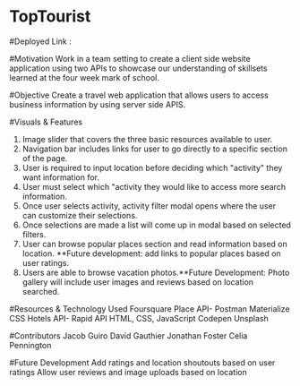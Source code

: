 # TopTourist

#Deployed Link :

#Motivation
Work in a team setting to create a client side website application using two APIs to showcase our understanding of skillsets learned at the four week mark of school.

#Objective
Create a travel web application that allows users to access business information by using server side APIS.

#Visuals & Features

1. Image slider that covers the three basic resources available to user.
2. Navigation bar includes links for user to go directly to a specific section of the page.
3. User is required to input location before deciding which "activity" they want information for.
4. User must select which "activity they would like to access more search information.
5. Once user selects activity, activity filter modal opens where the user can customize their selections.
6. Once selections are made a list will come up in modal based on selected filters.
7. User can browse popular places section and read information based on location. **Future development: add links to popular places based on user ratings.
6. Users are able to browse vacation photos.**Future Development: Photo gallery will include user images and reviews based on location searched.



#Resources & Technology Used
Foursquare Place API- Postman
Materialize CSS
Hotels API- Rapid API
HTML, CSS, JavaScript
Codepen 
Unsplash

#Contributors
Jacob Guiro
David Gauthier
Jonathan Foster
Celia Pennington

#Future Development
Add ratings and location shoutouts based on user ratings
Allow user reviews and image uploads based on location